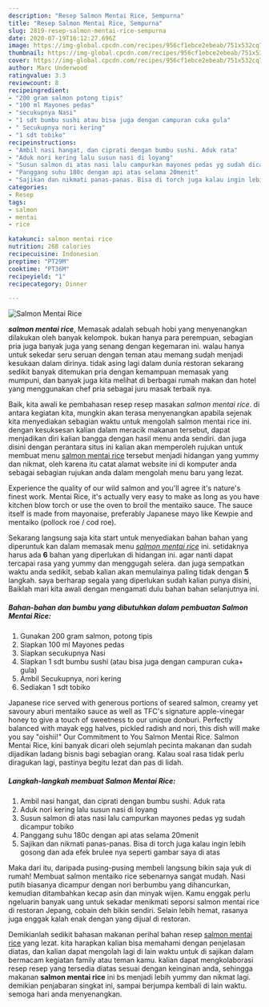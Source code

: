 ```yaml
---
description: "Resep Salmon Mentai Rice, Sempurna"
title: "Resep Salmon Mentai Rice, Sempurna"
slug: 2819-resep-salmon-mentai-rice-sempurna
date: 2020-07-19T16:12:27.696Z
image: https://img-global.cpcdn.com/recipes/956cf1ebce2ebeab/751x532cq70/salmon-mentai-rice-foto-resep-utama.jpg
thumbnail: https://img-global.cpcdn.com/recipes/956cf1ebce2ebeab/751x532cq70/salmon-mentai-rice-foto-resep-utama.jpg
cover: https://img-global.cpcdn.com/recipes/956cf1ebce2ebeab/751x532cq70/salmon-mentai-rice-foto-resep-utama.jpg
author: Marc Underwood
ratingvalue: 3.3
reviewcount: 8
recipeingredient:
- "200 gram salmon potong tipis"
- "100 ml Mayones pedas"
- "secukupnya Nasi"
- "1 sdt bumbu sushi atau bisa juga dengan campuran cuka gula"
- " Secukupnya nori kering"
- "1 sdt tobiko"
recipeinstructions:
- "Ambil nasi hangat, dan ciprati dengan bumbu sushi. Aduk rata"
- "Aduk nori kering lalu susun nasi di loyang"
- "Susun salmon di atas nasi lalu campurkan mayones pedas yg sudah dicampur tobiko"
- "Panggang suhu 180c dengan api atas selama 20menit"
- "Sajikan dan nikmati panas-panas. Bisa di torch juga kalau ingin lebih gosong dan ada efek brulee nya seperti gambar saya di atas"
categories:
- Resep
tags:
- salmon
- mentai
- rice

katakunci: salmon mentai rice 
nutrition: 268 calories
recipecuisine: Indonesian
preptime: "PT29M"
cooktime: "PT36M"
recipeyield: "1"
recipecategory: Dinner

---
```



![Salmon Mentai Rice](https://img-global.cpcdn.com/recipes/956cf1ebce2ebeab/751x532cq70/salmon-mentai-rice-foto-resep-utama.jpg)

<b><i>salmon mentai rice</i></b>, Memasak adalah sebuah hobi yang menyenangkan dilakukan oleh banyak kelompok. bukan hanya para perempuan, sebagian pria juga banyak juga yang senang dengan kegemaran ini. walau hanya untuk sekedar seru seruan dengan teman atau memang sudah menjadi kesukaan dalam dirinya. tidak asing lagi dalam dunia restoran sekarang sedikit banyak ditemukan pria dengan kemampuan memasak yang mumpuni, dan banyak juga kita melihat di berbagai rumah makan dan hotel yang menggunakan chef pria sebagai juru masak terbaik nya.

Baik, kita awali ke pembahasan resep resep masakan <i>salmon mentai rice</i>. di antara kegiatan kita, mungkin akan terasa menyenangkan apabila sejenak kita menyediakan sebagian waktu untuk mengolah salmon mentai rice ini. dengan kesuksesan kalian dalam meracik makanan tersebut, dapat menjadikan diri kalian bangga dengan hasil menu anda sendiri. dan juga disini dengan perantara situs ini kalian akan memperoleh rujukan untuk membuat menu <u>salmon mentai rice</u> tersebut menjadi hidangan yang yummy dan nikmat, oleh karena itu catat alamat website ini di komputer anda sebagai sebagian rujukan anda dalam mengolah menu baru yang lezat.

Experience the quality of our wild salmon and you&#39;ll agree it&#39;s nature&#39;s finest work. Mentai Rice, it&#39;s actually very easy to make as long as you have kitchen blow torch or use the oven to broil the mentaiko sauce. The sauce itself is made from mayonaise, preferably Japanese mayo like Kewpie and mentaiko (pollock roe / cod roe).


Sekarang langsung saja kita start untuk menyediakan bahan bahan yang diperuntuk kan dalam memasak menu <u><i>salmon mentai rice</i></u> ini. setidaknya harus ada <b>6</b> bahan yang diperlukan di hidangan ini. agar nanti dapat tercapai rasa yang yummy dan menggugah selera. dan juga sempatkan waktu anda sedikit, sebab kalian akan memulainya paling tidak dengan <b>5</b> langkah. saya berharap segala yang diperlukan sudah kalian punya disini, Baiklah mari kita awali dengan mengamati dulu bahan bahan selanjutnya ini.

<!--inarticleads1-->

##### Bahan-bahan dan bumbu yang dibutuhkan dalam pembuatan Salmon Mentai Rice:

1. Gunakan 200 gram salmon, potong tipis
1. Siapkan 100 ml Mayones pedas
1. Siapkan secukupnya Nasi
1. Siapkan 1 sdt bumbu sushi (atau bisa juga dengan campuran cuka+ gula)
1. Ambil  Secukupnya, nori kering
1. Sediakan 1 sdt tobiko


Japanese rice served with generous portions of seared salmon, creamy yet savoury aburi mentaiko sauce as well as TFC&#39;s signature apple-vinegar honey to give a touch of sweetness to our unique donburi. Perfectly balanced with mayak egg halves, pickled radish and nori, this dish will make you say &#34;oishii!&#34; Our Commitment to You Salmon Mentai Rice. Salmon Mentai Rice, kini banyak dicari oleh sejumlah pecinta makanan dan sudah dijadikan ladang bisnis bagi sebagian orang. Kalau soal rasa tidak perlu diragukan lagi, pastinya begitu lezat dan pas di lidah. 

<!--inarticleads2-->

##### Langkah-langkah membuat Salmon Mentai Rice:

1. Ambil nasi hangat, dan ciprati dengan bumbu sushi. Aduk rata
1. Aduk nori kering lalu susun nasi di loyang
1. Susun salmon di atas nasi lalu campurkan mayones pedas yg sudah dicampur tobiko
1. Panggang suhu 180c dengan api atas selama 20menit
1. Sajikan dan nikmati panas-panas. Bisa di torch juga kalau ingin lebih gosong dan ada efek brulee nya seperti gambar saya di atas


Maka dari itu, daripada pusing-pusing membeli langsung bikin saja yuk di rumah! Membuat salmon mentaiko rice sebenarnya sangat mudah. Nasi putih biasanya dicampur dengan nori berbumbu yang dihancurkan, kemudian ditambahkan kecap asin dan minyak wijen. Kamu enggak perlu ngeluarin banyak uang untuk sekadar menikmati seporsi salmon mentai rice di restoran Jepang, cobain deh bikin sendiri. Selain lebih hemat, rasanya juga enggak kalah enak dengan yang dijual di restoran. 

Demikianlah sedikit bahasan makanan perihal bahan resep <u>salmon mentai rice</u> yang lezat. kita harapkan kalian bisa memahami dengan penjelasan diatas, dan kalian dapat mengolah lagi di lain waktu untuk di sajikan dalam bermacam kegiatan family atau teman kamu. kalian dapat mengkolaborasi resep resep yang tersedia diatas sesuai dengan keinginan anda, sehingga makanan <b>salmon mentai rice</b> ini bs menjadi lebih yummy dan nikmat lagi. demikian penjabaran singkat ini, sampai berjumpa kembali di lain waktu. semoga hari anda menyenangkan.
